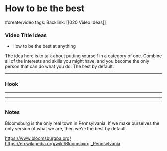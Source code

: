 # How to be the best
#create/video 
tags: 
Backlink: [[020 Video Ideas]]

### Video Title Ideas
- How to be the best at anything


The idea here is to talk about putting yourself in a category of one. Combine all of the interests and skills you might have, and you become the only person that can do what you do. The best by default.

---

### Hook

---



---



---

### Notes

Bloomsburg is the only real town in Pennsylvania. If we make ourselves the only version of what we are, then we're the best by default.

https://www.bloomsburgpa.org/
https://en.wikipedia.org/wiki/Bloomsburg,_Pennsylvania
